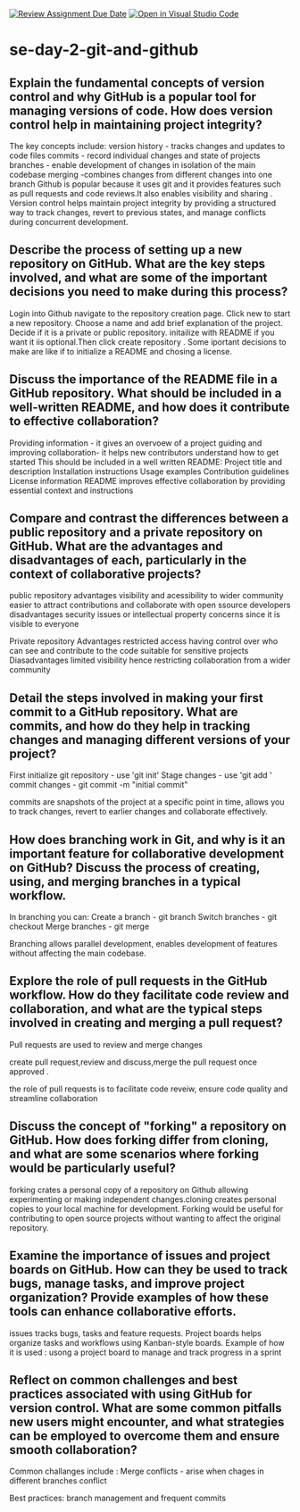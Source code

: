 [![Review Assignment Due Date](https://classroom.github.com/assets/deadline-readme-button-22041afd0340ce965d47ae6ef1cefeee28c7c493a6346c4f15d667ab976d596c.svg)](https://classroom.github.com/a/8wgCKhpZ)
[![Open in Visual Studio Code](https://classroom.github.com/assets/open-in-vscode-2e0aaae1b6195c2367325f4f02e2d04e9abb55f0b24a779b69b11b9e10269abc.svg)](https://classroom.github.com/online_ide?assignment_repo_id=15606333&assignment_repo_type=AssignmentRepo)
# se-day-2-git-and-github
## Explain the fundamental concepts of version control and why GitHub is a popular tool for managing versions of code. How does version control help in maintaining project integrity?
The key concepts include:
version history - tracks changes and updates to code files
commits - record individual changes and state of projects
branches - enable development of changes in isolation of the main codebase
merging -combines changes from different changes into one branch
Github is popular because it uses git and it provides features such as pull requests and code reviews.It also enables visibility and sharing .
Version control helps maintain project integrity by providing a structured way to track changes, revert to previous states, and manage conflicts during concurrent development.

## Describe the process of setting up a new repository on GitHub. What are the key steps involved, and what are some of the important decisions you need to make during this process?
Login into Github navigate to the repository creation page. Click new to start a new repository. Choose a name and add brief explanation of the project. Decide if it is a private or public repository. initailize with README if you want it iis optional.Then click create repository .
Some iportant decisions to make are like if to initialize a README and chosing a license.


## Discuss the importance of the README file in a GitHub repository. What should be included in a well-written README, and how does it contribute to effective collaboration?
Providing information - it gives an overvoew of a project
guiding and improving collaboration- it helps new contributors understand how to get started
This should be included in a well written README:
Project title and description
Installation instructions
Usage examples
Contribution guidelines
License information
README improves effective collaboration by providing essential context and instructions

## Compare and contrast the differences between a public repository and a private repository on GitHub. What are the advantages and disadvantages of each, particularly in the context of collaborative projects?
public repository
advantages
visibility and acessibility to wider community
easier to attract contributions and collaborate with open ssource developers
disadvantages
security issues or intellectual property concerns since it is visible to everyone

Private repository 
Advantages 
restricted access having control over who can see and contribute to the code 
suitable for sensitive projects 
Diasadvantages 
limited visibility hence restricting collaboration from a wider community 

## Detail the steps involved in making your first commit to a GitHub repository. What are commits, and how do they help in tracking changes and managing different versions of your project?
First initialize git repository - use 'git init' 
Stage changes - use 'git add <file>' 
commit changes - git commit -m "initial commit"

commits are snapshots of the project at a specific point in time, allows you to track changes, revert to earlier changes and collaborate effectively.

## How does branching work in Git, and why is it an important feature for collaborative development on GitHub? Discuss the process of creating, using, and merging branches in a typical workflow.
In branching you can:
Create a branch - git branch <branch-name>
Switch branches - git checkout <branch-name>
Merge branches - git merge <branch-name> 

Branching allows parallel development, enables development of features without affecting the main codebase.
## Explore the role of pull requests in the GitHub workflow. How do they facilitate code review and collaboration, and what are the typical steps involved in creating and merging a pull request?
Pull requests are used to review and merge changes 

create pull request,review and discuss,merge the pull request once approved .

the role of pull requests is to facilitate code reveiw, ensure code quality and streamline collaboration

## Discuss the concept of "forking" a repository on GitHub. How does forking differ from cloning, and what are some scenarios where forking would be particularly useful?
forking crates a personal copy of a repository on Github allowing experimenting or making independent changes.cloning creates personal copies to your local machine for development.
Forking would be useful for contributing to open source projects without wanting to affect the original repository.

## Examine the importance of issues and project boards on GitHub. How can they be used to track bugs, manage tasks, and improve project organization? Provide examples of how these tools can enhance collaborative efforts.
issues tracks bugs, tasks and feature requests. Project boards helps organize tasks and workflows using Kanban-style boards. 
Example of how it is used : usong a project board to manage and track progress in a sprint

## Reflect on common challenges and best practices associated with using GitHub for version control. What are some common pitfalls new users might encounter, and what strategies can be employed to overcome them and ensure smooth collaboration?
Common challanges include :
Merge conflicts - arise when chages in different branches conflict

Best practices: branch management and frequent commits 

